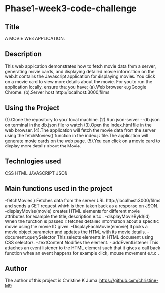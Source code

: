 # Phase1-week3-code-challenge
  ## Title
A MOVIE WEB APPLICATION.

  ## Description
This web application demonstrates how to fetch movie data from a server, generating movie cards, and displaying detailed movie information on the web.It contains the Javascript application for displaying movies.
You click on a movie card to view more details about the movie.
For you to run the application locally, ensure that you have;
     (a).Web browser e.g Google Chrome.
     (b).Server host http://localhost:3000/films

  ## Using the Project
(1).Clone the repository to your local machine.
(2).Run json-server --db.json on terminal in the db.json file to watch
(3).Open the index.html file in the web browser.
(4).The application will fetch the movie data from the server using the fetchMovies() function in the index.js file.The application will generate movie cards on the web page.
(5).You can click on a movie card to display more details about the Movie.


  ## Technlogies used
CSS
HTML
JAVASCRIPT
JSON

  ## Main functions used in the project
-fetchMovies()
     Fetches data from the server URL http://localhost:3000/films and sends a GET request which is then taken back as a response on JSON.
-displayMovies(movie)
     creates HTML elements for different movie attributes for example the title, description e.t.c .
-displayMovieById(id)
     When the function is passed it fetches detailed information about a specific movie using the movie ID given.
-DisplayEachMovie(emovie)
     It picks a movie object parameter and updates the HTML with its movie details. 
-document.querySelector
     This selects elements in HTML document using CSS selectors.
-.textContent
     Modifies the element.
-.addEventListener
      This attaches an event listener to the HTML element such that it gives a call back function when an event happens for example click, mouse movement e.t.c .

  ## Author
The author of this project is Christine K Juma.
https://github.com/christine-M9

